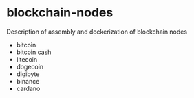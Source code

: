 # blockchain-nodes
Description of assembly and dockerization of blockchain nodes

* bitcoin
* bitcoin cash
* litecoin
* dogecoin
* digibyte
* binance
* cardano
